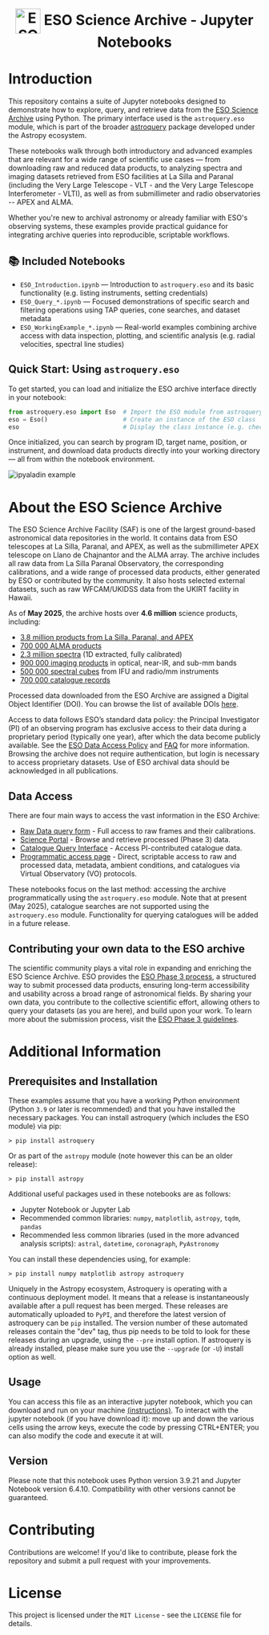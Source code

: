 <h1 style="text-align: center;">
  <img src="http://archive.eso.org/i/esologo.png" alt="ESO Logo" width="50" style="vertical-align: middle;">
  ESO Science Archive - Jupyter Notebooks
</h1>

# **Introduction**

This repository contains a suite of Jupyter notebooks designed to demonstrate how to explore, query, and retrieve data from the [ESO Science Archive](https://archive.eso.org/cms.html) using Python. The primary interface used is the `astroquery.eso` module, which is part of the broader [astroquery](https://astroquery.readthedocs.io/en/latest/) package developed under the Astropy ecosystem.

These notebooks walk through both introductory and advanced examples that are relevant for a wide range of scientific use cases — from downloading raw and reduced data products, to analyzing spectra and imaging datasets retrieved from ESO facilities at La Silla and Paranal (including the Very Large Telescope - VLT - and the Very Large Telescope Interferometer - VLTI), as well as from submillimeter and radio observatories -- APEX and ALMA.

Whether you're new to archival astronomy or already familiar with ESO's observing systems, these examples provide practical guidance for integrating archive queries into reproducible, scriptable workflows.

## 📚 Included Notebooks

- `ESO_Introduction.ipynb` — Introduction to `astroquery.eso` and its basic functionality (e.g. listing instruments, setting credentials)
- `ESO_Query_*.ipynb` — Focused demonstrations of specific search and filtering operations using TAP queries, cone searches, and dataset metadata
- `ESO_WorkingExample_*.ipynb` — Real-world examples combining archive access with data inspection, plotting, and scientific analysis (e.g. radial velocities, spectral line studies)

## Quick Start: Using `astroquery.eso`

To get started, you can load and initialize the ESO archive interface directly in your notebook:

```python
from astroquery.eso import Eso  # Import the ESO module from astroquery
eso = Eso()                     # Create an instance of the ESO class
eso                             # Display the class instance (e.g. check login status, default settings)
```

Once initialized, you can search by program ID, target name, position, or instrument, and download data products directly into your working directory — all from within the notebook environment.


![ipyaladin example](assets/overview.gif)

# **About the ESO Science Archive**

The ESO Science Archive Facility (SAF) is one of the largest ground-based astronomical data repositories in the world. It contains data from ESO telescopes at La Silla, Paranal, and APEX, as well as the submillimeter APEX telescope on Llano de Chajnantor and the ALMA array. The archive includes all raw data from La Silla Paranal Observatory, the corresponding calibrations, and a wide range of processed data products, either generated by ESO or contributed by the community. It also hosts selected external datasets, such as raw WFCAM/UKIDSS data from the UKIRT facility in Hawaii.

As of **May 2025**, the archive hosts over **4.6 million** science products, including:

- [3.8 million products from La Silla, Paranal, and APEX ](https://archive.eso.org/scienceportal/home?observatory=%22La%20Silla%20Paranal%20APEX%22) 
- [700 000 ALMA products](https://archive.eso.org/scienceportal/home?observatory=ALMA)  
- [2.3 million spectra](https://archive.eso.org/scienceportal/home?dp_type=SPECTRUM) (1D extracted, fully calibrated)  
- [900 000 imaging products](https://archive.eso.org/scienceportal/home?dp_type=IMAGE) in optical, near-IR, and sub-mm bands  
- [500 000 spectral cubes](https://archive.eso.org/scienceportal/home?dp_type=CUBE) from IFU and radio/mm instruments  
- [700 000 catalogue records](https://archive.eso.org/scienceportal/home?dp_type=CATALOG)

Processed data downloaded from the ESO Archive are assigned a Digital Object Identifier (DOI). You can browse the list of available DOIs [here](https://archive.eso.org/wdb/wdb/doi/collections/query).

Access to data follows ESO’s standard data policy: the Principal Investigator (PI) of an observing program has exclusive access to their data during a proprietary period (typically one year), after which the data become publicly available. See the [ESO Data Access Policy](https://archive.eso.org/cms/eso-data-access-policy.html) and [FAQ](https://archive.eso.org/cms/faq.html?q=proprietary) for more information. Browsing the archive does not require authentication, but login is necessary to access proprietary datasets. Use of ESO archival data should be acknowledged in all publications.

## **Data Access**

There are four main ways to access the vast information in the ESO Archive:

- [Raw Data query form](http://archive.eso.org/eso/eso_archive_main.html) - Full access to raw frames and their calibrations.
- [Science Portal](http://archive.eso.org/scienceportal/home) - Browse and retrieve processed (Phase 3) data.
- [Catalogue Query Interface](https://www.eso.org/qi/) - Access PI-contributed catalogue data.
- [Programmatic access page](http://archive.eso.org/programmatic/) - Direct, scriptable access to raw and processed data, metadata, ambient conditions, and catalogues via Virtual Observatory (VO) protocols.

These notebooks focus on the last method: accessing the archive programmatically using the `astroquery.eso` module. Note that at present (May 2025), catalogue searches are not supported using the `astroquery.eso` module. Functionality for querying catalogues will be added in a future release.

## **Contributing your own data to the ESO archive**

The scientific community plays a vital role in expanding and enriching the ESO Science Archive. ESO provides the [ESO Phase 3 process](https://www.eso.org/sci/observing/phase3.html), a structured way to submit processed data products, ensuring long-term accessibility and usability across a broad range of astronomical fields. By sharing your own data, you contribute to the collective scientific effort, allowing others to query your datasets (as you are here), and build upon your work. To learn more about the submission process, visit the [ESO Phase 3 guidelines](https://www.eso.org/sci/observing/phase3.html).

<!-- # **astroquery.eso**

Astroquery is part of the Astropy project and offers a unified, consistent interface to query a wide range of astronomical databases. In addition to the ESO module, astroquery supports archives such as NASA’s Exoplanet Archive, SIMBAD, SDSS, GAIA, and many others. This seamless integration with Astropy’s tools and data structures simplifies the process of combining data from multiple sources in your research. For comprehensive details, including usage examples, API documentation, troubleshooting tips, and updates, please refer to the official astroquery documentation at [astroquery.readthedocs.io](https://astroquery.readthedocs.io/en/latest/index.html). 

The ESO [astroquery](https://astroquery.readthedocs.io/en/latest/eso/eso.html) module, `astroquery.eso`, provides simple wrappers to efficiently embed access to the [ESO archive](http://archive.eso.org/cms.html) into Python routines. Currently, the module supports:

- Listing available instruments
- Listing available surveys (phase 3)
- Searching all instrument-specific raw data ([more info](http://archive.eso.org/cms/eso-data/instrument-specific-query-forms.html))
- Searching data products (phase 3) ([more info](http://archive.eso.org/wdb/wdb/adp/phase3_main/form))
- Downloading data by dataset identifiers ([more info](http://archive.eso.org/cms/eso-data/eso-data-direct-retrieval.html)) -->

# **Additional Information**

## **Prerequisites and Installation**  
These examples assume that you have a working Python environment (Python `3.9` or later is recommended) and that you have installed the necessary packages. You can install astroquery (which includes the ESO module) via pip:

```shell
> pip install astroquery
```

Or as part of the `astropy` module (note however this can be an older release): 


```shell
> pip install astropy
```

Additional useful packages used in these notebooks are as follows: 
- Jupyter Notebook or Jupyter Lab 
- Recommended common libraries: `numpy`, `matplotlib`, `astropy`, `tqdm`, `pandas`
- Recommended less common libraries (used in the more advanced analysis scripts): `astral`, `datetime`, `coronagraph`, `PyAstronomy`

You can install these dependencies using, for example:
```shell
> pip install numpy matplotlib astropy astroquery
```

Uniquely in the Astropy ecosystem, Astroquery is operating with a continuous deployment model. It means that a release is instantaneously available after a pull request has been merged. These releases are automatically uploaded to ``PyPI``, and therefore the latest version of astroquery can be ``pip`` installed. The version number of these automated releases contain the "dev" tag, thus pip needs to be told to look for these releases during an upgrade, using the ``--pre`` install option. If astroquery is already installed, please make sure you use the ``--upgrade`` (or ``-U``) install option as well.

## **Usage**  
You can access this file as an interactive jupyter notebook, which you can download and run on your machine [(instructions)](https://jupyter.org/install). To interact with the jupyter notebook (if you have download it): move up and down the various cells using the arrow keys, execute the code by pressing CTRL+ENTER; you can also modify the code and execute it at will.

## **Version** 
Please note that this notebook uses Python version 3.9.21 and Jupyter Notebook version 6.4.10. Compatibility with other versions cannot be guaranteed.

# Contributing
Contributions are welcome! If you'd like to contribute, please fork the repository and submit a pull request with your improvements.

# License
This project is licensed under the ``MIT License`` - see the ``LICENSE`` file for details.
